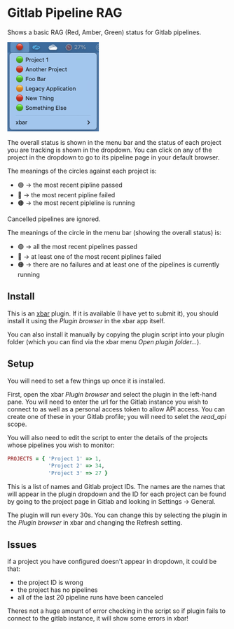 # Gitlab Pipeline RAG
Shows a basic RAG (Red, Amber, Green) status for Gitlab
pipelines.

![Example showing the Gitlab Pipeline RAG plugin menu item](./gitlab_pipeline_rag.png)

The overall status is shown in the menu bar
and the status of each project you are tracking is shown
in the dropdown.  You can click on any of the project in
the dropdown to go to its pipeline page in your default
browser.

The meanings of the circles against each project is:

- 🟢 -> the most recent pipline passed
- 🔴 -> the most recent pipline failed
- 🟠 -> the most recent pipleline is running

Cancelled pipelines are ignored.

The meanings of the circle in the menu bar (showing the
overall status) is:

- 🟢 -> all the most recent pipelines passed
- 🔴 -> at least one of the most recent piplines failed
- 🟠 -> there are no failures and at least one of the
        pipelines is currently running

## Install
This is an [xbar](https://xbarapp.com/) plugin.  If it is
available (I have yet to submit it), you should install it
using the _Plugin browser_ in the xbar app itself.

You can also install it manually by copying the plugin script
into your plugin folder (which you can find via the xbar menu
_Open plugin folder..._).

## Setup
You will need to set a few things up once it is installed.

First, open the xbar _Plugin browser_ and select the plugin
in the left-hand pane. You will need to enter the url for
the Gitlab instance you wish to connect to as well as a
personal access token to allow API access.  You can
create one of these in your Gitlab profile; you will need
to selet the _read_api_ scope.

You will also need to edit the script to enter the details
of the projects whose pipelines you wish to monitor:

```ruby
PROJECTS = { 'Project 1' => 1,
             'Project 2' => 34,
             'Project 3' => 27 }

```

This is a list of names and Gitlab project IDs.  The names
are the names that will appear in the plugin dropdown and
the ID for each project can be found by going to the project
page in Gitlab and looking in Settings -> General.

The plugin will run every 30s.  You can change this by
selecting the plugin in the _Plugin browser_ in xbar and
changing the Refresh setting.

## Issues
if a project you have configured doesn't appear in dropdown,
it could be that:

- the project ID is wrong
- the project has no pipelines
- all of the last 20 pipeline runs have been canceled

Theres not a huge amount of error checking in the script
so if plugin fails to connect to the gitlab instance, it
will show some errors in xbar!

